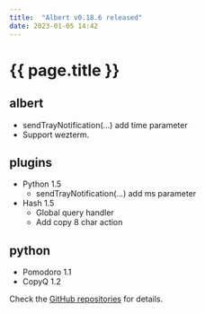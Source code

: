 ```yaml
---
title:  "Albert v0.18.6 released"
date: 2023-01-05 14:42
---
```


# {{ page.title }}

## albert

* sendTrayNotification(…) add time parameter
* Support wezterm.

## plugins

* Python 1.5 
  * sendTrayNotification(…) add ms parameter
* Hash 1.5
  * Global query handler
  * Add copy 8 char action

## python

* Pomodoro 1.1
* CopyQ 1.2

Check the [GitHub repositories](https://github.com/albertlauncher/albert/commits/v0.18.6) for details.
